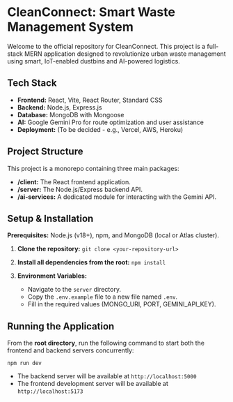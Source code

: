 # CleanConnect: Smart Waste Management System

Welcome to the official repository for CleanConnect. This project is a full-stack MERN application designed to revolutionize urban waste management using smart, IoT-enabled dustbins and AI-powered logistics.

## Tech Stack

- **Frontend:** React, Vite, React Router, Standard CSS
- **Backend:** Node.js, Express.js
- **Database:** MongoDB with Mongoose
- **AI:** Google Gemini Pro for route optimization and user assistance
- **Deployment:** (To be decided - e.g., Vercel, AWS, Heroku)

## Project Structure

This project is a monorepo containing three main packages:

- **/client:** The React frontend application.
- **/server:** The Node.js/Express backend API.
- **/ai-services:** A dedicated module for interacting with the Gemini API.

## Setup & Installation

**Prerequisites:** Node.js (v18+), npm, and MongoDB (local or Atlas cluster).

1.  **Clone the repository:**
    `git clone <your-repository-url>`

2.  **Install all dependencies from the root:**
    `npm install`

3.  **Environment Variables:**
    - Navigate to the `server` directory.
    - Copy the `.env.example` file to a new file named `.env`.
    - Fill in the required values (MONGO_URI, PORT, GEMINI_API_KEY).

## Running the Application

From the **root directory**, run the following command to start both the frontend and backend servers concurrently:

`npm run dev`

- The backend server will be available at `http://localhost:5000`
- The frontend development server will be available at `http://localhost:5173`